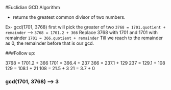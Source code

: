 #Euclidian GCD Algorithm
- returns the greatest common divisor of two numbers.

Ex- gcd(1701, 3768)
first will pick the greater of two
`3768 = 1701.quotient + remainder` --> `3768 = 1701.2 + 366`
Replace 3768 with 1701 and 1701 with remainder
`1701 = 366.quotient + remainder`
Till we reach to the remainder as 0, the remainder before that is our gcd.

###Follow up:

3768 = 1701.2 + 366
1701 = 366.4 + 237
366 = 237.1 + 129
237 = 129.1 + 108
129 = 108.1 + 21
108 = 21.5 + 3
21 = 3.7 + 0

### gcd(1701, 3768) --> 3
